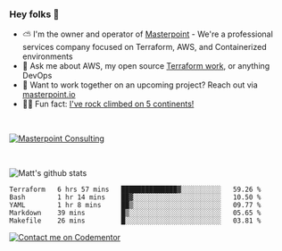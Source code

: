 

### Hey folks 👋



- ⛅️ I'm the owner and operator of [Masterpoint](https://masterpoint.io) - We're a professional services company focused on Terraform, AWS, and Containerized environments
- 💬 Ask me about AWS, my open source [Terraform work](https://github.com/masterpointio?q=terraform&type=&language=hcl), or anything DevOps
- 🔨 Want to work together on an upcoming project? Reach out via [masterpoint.io](https://masterpoint.io)
- 🧗‍♂️ Fun fact: [I've rock climbed on 5 continents!](https://www.rockandice.com/videos/weekend-whippers/weekend-whipper-gunning-for-it-on-south-six-shooter/)

<br>


[![Masterpoint Consulting](https://masterpoint-public.s3.us-west-2.amazonaws.com/Logo-medium.png)](https://masterpoint.io)

<br>


![Matt's github stats](https://github-readme-stats.vercel.app/api?username=Gowiem&count_private=true&theme=cobalt&show_icons=true)

<!--START_SECTION:waka-->
```text
Terraform   6 hrs 57 mins   ██████████████▓░░░░░░░░░░   59.26 % 
Bash        1 hr 14 mins    ██▓░░░░░░░░░░░░░░░░░░░░░░   10.50 % 
YAML        1 hr 8 mins     ██▒░░░░░░░░░░░░░░░░░░░░░░   09.77 % 
Markdown    39 mins         █▒░░░░░░░░░░░░░░░░░░░░░░░   05.65 % 
Makefile    26 mins         █░░░░░░░░░░░░░░░░░░░░░░░░   03.81 % 
```
<!--END_SECTION:waka-->

[![Contact me on Codementor](https://www.codementor.io/m-badges/gowiem/find-me-on-cm-b.svg)](https://www.codementor.io/@gowiem?refer=badge)
